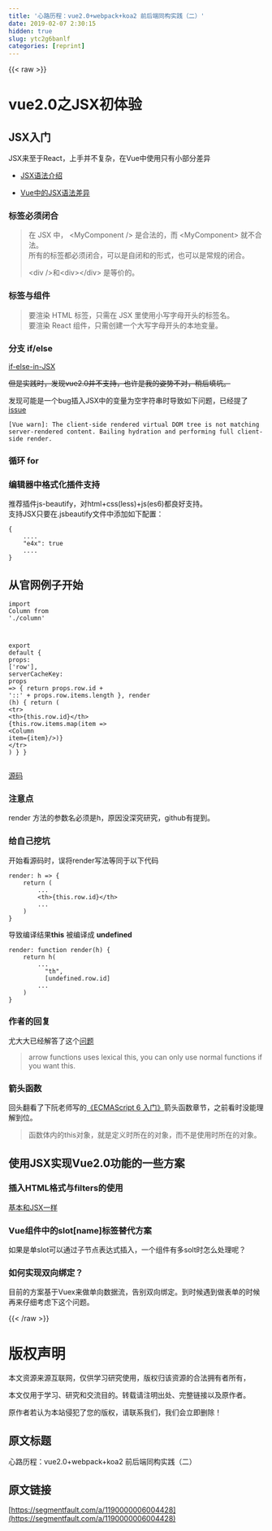 ```yaml
---
title: '心路历程：vue2.0+webpack+koa2 前后端同构实践（二）' 
date: 2019-02-07 2:30:15
hidden: true
slug: ytc2g6banlf
categories: [reprint]
---
```


{{< raw >}}

                    
<h1 id="articleHeader0">vue2.0之JSX初体验</h1>
<h2 id="articleHeader1">JSX入门</h2>
<p>JSX来至于React，上手并不复杂，在Vue中使用只有小部分差异</p>
<ul>
<li><p><a href="http://reactjs.cn/react/docs/jsx-in-depth.html" rel="nofollow noreferrer" target="_blank">JSX语法介绍</a></p></li>
<li><p><a href="https://github.com/vuejs/babel-plugin-transform-vue-jsx" rel="nofollow noreferrer" target="_blank">Vue中的JSX语法差异</a></p></li>
</ul>
<h3 id="articleHeader2">标签必须闭合</h3>
<blockquote>
<p>在 JSX 中， &lt;MyComponent /&gt; 是合法的，而 &lt;MyComponent&gt; 就不合法。 <br>所有的标签都必须闭合，可以是自闭和的形式，也可以是常规的闭合。</p>
<p>&lt;div /&gt;和&lt;div&gt;&lt;/div&gt; 是等价的。</p>
</blockquote>
<h3 id="articleHeader3">标签与组件</h3>
<blockquote><p>要渲染 HTML 标签，只需在 JSX 里使用小写字母开头的标签名。<br>要渲染 React 组件，只需创建一个大写字母开头的本地变量。</p></blockquote>
<h3 id="articleHeader4">分支 if/else</h3>
<p><a href="http://reactjs.cn/react/tips/if-else-in-JSX.html" rel="nofollow noreferrer" target="_blank">if-else-in-JSX</a></p>
<p><del>但是实践时，发现vue2.0并不支持，也许是我的姿势不对，稍后填坑。</del></p>
<p>发现可能是一个bug插入JSX中的变量为空字符串时导致如下问题，已经提了<a href="https://github.com/vuejs/vue/issues/3301" rel="nofollow noreferrer" target="_blank">issue</a></p>
<div class="widget-codetool" style="display:none;">
      <div class="widget-codetool--inner">
      <span class="selectCode code-tool" data-toggle="tooltip" data-placement="top" title="" data-original-title="全选"></span>
      <span type="button" class="copyCode code-tool" data-toggle="tooltip" data-placement="top" data-clipboard-text="[Vue warn]: The client-side rendered virtual DOM tree is not matching server-rendered content. Bailing hydration and performing full client-side render. " title="" data-original-title="复制"></span>
      <span type="button" class="saveToNote code-tool" data-toggle="tooltip" data-placement="top" title="" data-original-title="放进笔记"></span>
      </div>
      </div><pre class="hljs oxygene"><code style="word-break: break-word; white-space: initial;">[Vue warn]: The client-side rendered <span class="hljs-keyword">virtual</span> DOM tree <span class="hljs-keyword">is</span> <span class="hljs-keyword">not</span> <span class="hljs-keyword">matching</span> server-rendered content. Bailing hydration <span class="hljs-keyword">and</span> performing full client-side render. </code></pre>
<h3 id="articleHeader5">循环 for</h3>
<h3 id="articleHeader6">编辑器中格式化插件支持</h3>
<p>推荐插件js-beautify，对html+css(less)+js(es6)都良好支持。<br>支持JSX只要在.jsbeautify文件中添加如下配置：</p>
<div class="widget-codetool" style="display:none;">
      <div class="widget-codetool--inner">
      <span class="selectCode code-tool" data-toggle="tooltip" data-placement="top" title="" data-original-title="全选"></span>
      <span type="button" class="copyCode code-tool" data-toggle="tooltip" data-placement="top" data-clipboard-text="{
    ....
    &quot;e4x&quot;: true
    ....
}" title="" data-original-title="复制"></span>
      <span type="button" class="saveToNote code-tool" data-toggle="tooltip" data-placement="top" title="" data-original-title="放进笔记"></span>
      </div>
      </div><pre class="hljs clean"><code>{
    ....
    <span class="hljs-string">"e4x"</span>: true
    ....
}</code></pre>
<h2 id="articleHeader7">从官网例子开始</h2>
<div class="widget-codetool" style="display:none;">
      <div class="widget-codetool--inner">
      <span class="selectCode code-tool" data-toggle="tooltip" data-placement="top" title="" data-original-title="全选"></span>
      <span type="button" class="copyCode code-tool" data-toggle="tooltip" data-placement="top" data-clipboard-text="import Column from './column'

export default {
  props: ['row'],
  serverCacheKey: props => {
    return props.row.id + '::' + props.row.items.length
  },
  render (h) {
    return (
      <tr>
        <th>{this.row.id}</th>
        {this.row.items.map(item => <Column item={item}/>)}
      </tr>
    )
  }
}" title="" data-original-title="复制"></span>
      <span type="button" class="saveToNote code-tool" data-toggle="tooltip" data-placement="top" title="" data-original-title="放进笔记"></span>
      </div>
      </div><pre class="hljs javascript"><code><span class="hljs-keyword">import</span> Column <span class="hljs-keyword">from</span> <span class="hljs-string">'./column'</span>

<span class="hljs-keyword">export</span> <span class="hljs-keyword">default</span> {
  <span class="hljs-attr">props</span>: [<span class="hljs-string">'row'</span>],
  <span class="hljs-attr">serverCacheKey</span>: <span class="hljs-function"><span class="hljs-params">props</span> =&gt;</span> {
    <span class="hljs-keyword">return</span> props.row.id + <span class="hljs-string">'::'</span> + props.row.items.length
  },
  render (h) {
    <span class="hljs-keyword">return</span> (
      <span class="xml"><span class="hljs-tag">&lt;<span class="hljs-name">tr</span>&gt;</span>
        <span class="hljs-tag">&lt;<span class="hljs-name">th</span>&gt;</span>{this.row.id}<span class="hljs-tag">&lt;/<span class="hljs-name">th</span>&gt;</span>
        {this.row.items.map(item =&gt; <span class="hljs-tag">&lt;<span class="hljs-name">Column</span> <span class="hljs-attr">item</span>=<span class="hljs-string">{item}/</span>&gt;</span>)}
      <span class="hljs-tag">&lt;/<span class="hljs-name">tr</span>&gt;</span>
    )
  }
}</span></code></pre>
<p><a href="https://github.com/yyx990803/vue-ssr-demo/blob/master/src/components/row.js" rel="nofollow noreferrer" target="_blank">源码</a></p>
<h3 id="articleHeader8">注意点</h3>
<p>render 方法的参数名必须是h，原因没深究研究，github有提到。</p>
<h3 id="articleHeader9">给自己挖坑</h3>
<p>开始看源码时，误将render写法等同于以下代码</p>
<div class="widget-codetool" style="display:none;">
      <div class="widget-codetool--inner">
      <span class="selectCode code-tool" data-toggle="tooltip" data-placement="top" title="" data-original-title="全选"></span>
      <span type="button" class="copyCode code-tool" data-toggle="tooltip" data-placement="top" data-clipboard-text="render: h => {
    return (
        ...
        <th>{this.row.id}</th>
        ...
    )
}" title="" data-original-title="复制"></span>
      <span type="button" class="saveToNote code-tool" data-toggle="tooltip" data-placement="top" title="" data-original-title="放进笔记"></span>
      </div>
      </div><pre class="hljs kotlin"><code>render: h =&gt; {
    <span class="hljs-keyword">return</span> (
        ...
        &lt;th&gt;{<span class="hljs-keyword">this</span>.row.id}&lt;/th&gt;
        ...
    )
}</code></pre>
<p>导致编译结果<strong>this</strong> 被编译成 <strong>undefined</strong></p>
<div class="widget-codetool" style="display:none;">
      <div class="widget-codetool--inner">
      <span class="selectCode code-tool" data-toggle="tooltip" data-placement="top" title="" data-original-title="全选"></span>
      <span type="button" class="copyCode code-tool" data-toggle="tooltip" data-placement="top" data-clipboard-text="render: function render(h) {
    return h(
        ...
          &quot;th&quot;,
          [undefined.row.id]
        ...
    )
}" title="" data-original-title="复制"></span>
      <span type="button" class="saveToNote code-tool" data-toggle="tooltip" data-placement="top" title="" data-original-title="放进笔记"></span>
      </div>
      </div><pre class="hljs actionscript"><code>render: <span class="hljs-function"><span class="hljs-keyword">function</span> <span class="hljs-title">render</span><span class="hljs-params">(h)</span> </span>{
    <span class="hljs-keyword">return</span> h(
        ...
          <span class="hljs-string">"th"</span>,
          [<span class="hljs-literal">undefined</span>.row.id]
        ...
    )
}</code></pre>
<h3 id="articleHeader10">作者的回复</h3>
<p>尤大大已经解答了这个<a href="https://github.com/vuejs/babel-plugin-transform-vue-jsx/issues/9" rel="nofollow noreferrer" target="_blank">问题</a></p>
<blockquote><p>arrow functions uses lexical this, you can only use normal functions if you want this.</p></blockquote>
<h3 id="articleHeader11">箭头函数</h3>
<p>回头翻看了下阮老师写的<a href="http://es6.ruanyifeng.com/#docs/function#%E7%AE%AD%E5%A4%B4%E5%87%BD%E6%95%B0" rel="nofollow noreferrer" target="_blank">《ECMAScript 6 入门》</a>箭头函数章节，之前看时没能理解到位。</p>
<blockquote><p>函数体内的this对象，就是定义时所在的对象，而不是使用时所在的对象。</p></blockquote>
<h2 id="articleHeader12">使用JSX实现Vue2.0功能的一些方案</h2>
<h3 id="articleHeader13">插入HTML格式与filters的使用</h3>
<p><a href="https://github.com/vuejs/babel-plugin-transform-vue-jsx/issues/4" rel="nofollow noreferrer" target="_blank">基本和JSX一样</a></p>
<h3 id="articleHeader14">Vue组件中的slot[name]标签替代方案</h3>
<p>如果是单slot可以通过子节点表达式插入，一个组件有多solt时怎么处理呢？</p>
<h3 id="articleHeader15">如何实现双向绑定？</h3>
<p>目前的方案基于Vuex来做单向数据流，告别双向绑定。到时候遇到做表单的时候再来仔细考虑下这个问题。</p>

                
{{< /raw >}}

# 版权声明
本文资源来源互联网，仅供学习研究使用，版权归该资源的合法拥有者所有，

本文仅用于学习、研究和交流目的。转载请注明出处、完整链接以及原作者。

原作者若认为本站侵犯了您的版权，请联系我们，我们会立即删除！

## 原文标题
心路历程：vue2.0+webpack+koa2 前后端同构实践（二）

## 原文链接
[https://segmentfault.com/a/1190000006004428](https://segmentfault.com/a/1190000006004428)

